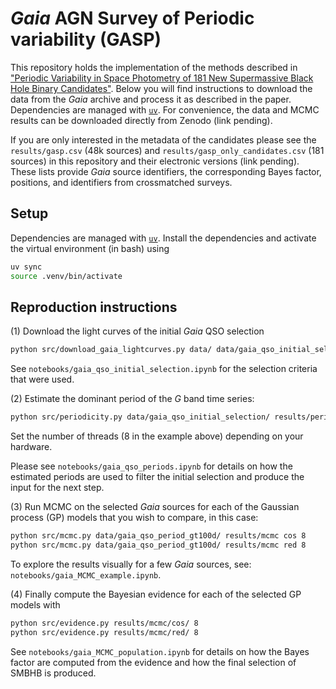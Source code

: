 # *Gaia* AGN Survey of Periodic variability (GASP)

This repository holds the implementation of the methods described in ["Periodic Variability in Space Photometry of 181 New Supermassive Black Hole Binary Candidates"](https://arxiv.org/abs/2505.16884). Below you will find instructions to download the data from the *Gaia* archive and process it as described in the paper. Dependencies are managed with [`uv`](https://docs.astral.sh/uv/). For convenience, the data and MCMC results can be downloaded directly from Zenodo (link pending). 

If you are only interested in the metadata of the candidates please see the `results/gasp.csv` (48k sources) and `results/gasp_only_candidates.csv` (181 sources) in this repository and their electronic versions (link pending). These lists provide *Gaia* source identifiers, the corresponding Bayes factor, positions, and identifiers from crossmatched surveys.

## Setup

Dependencies are managed with [`uv`](https://docs.astral.sh/uv/). Install the dependencies and activate the virtual environment (in bash) using

```bash
uv sync
source .venv/bin/activate
```

## Reproduction instructions

(1) Download the light curves of the initial *Gaia* QSO selection 

```bash
python src/download_gaia_lightcurves.py data/ data/gaia_qso_initial_selection.parquet
```

See `notebooks/gaia_qso_initial_selection.ipynb` for the selection criteria that were used.

(2) Estimate the dominant period of the *G* band time series:

```bash
python src/periodicity.py data/gaia_qso_initial_selection/ results/periods 8
```

Set the number of threads (8 in the example above) depending on your hardware. 

Please see `notebooks/gaia_qso_periods.ipynb` for details on how the estimated periods are used to filter the initial selection and produce the input for the next step.

(3) Run MCMC on the selected *Gaia* sources for each of the Gaussian process (GP) models that you wish to compare, in this case:

```bash
python src/mcmc.py data/gaia_qso_period_gt100d/ results/mcmc cos 8
python src/mcmc.py data/gaia_qso_period_gt100d/ results/mcmc red 8
```

To explore the results visually for a few *Gaia* sources, see: `notebooks/gaia_MCMC_example.ipynb`. 

(4) Finally compute the Bayesian evidence for each of the selected GP models with

```bash
python src/evidence.py results/mcmc/cos/ 8
python src/evidence.py results/mcmc/red/ 8
```

See `notebooks/gaia_MCMC_population.ipynb` for details on how the Bayes factor are computed from the evidence and how the final selection of SMBHB is produced.


